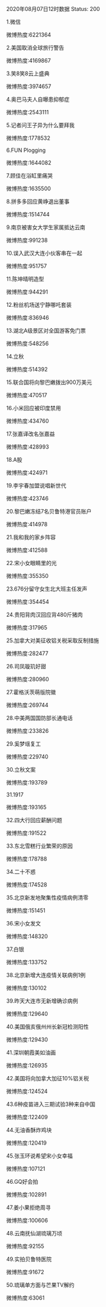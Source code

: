2020年08月07日12时数据
Status: 200

1.微信

微博热度:6221364

2.美国取消全球旅行警告

微博热度:4169867

3.笑8笑8云上盛典

微博热度:3974657

4.奥巴马夫人自曝患抑郁症

微博热度:2543111

5.记者问王子异为什么要拜我

微博热度:1778532

6.FUN Plogging

微博热度:1644082

7.顾佳在浴缸里痛哭

微博热度:1635500

8.拼多多回应黄峥退出董事

微博热度:1514744

9.南京被害女大学生家属抵达云南

微博热度:991238

10.误入武汉大连小伙客串在一起

微博热度:951757

11.陈坤晴明造型

微博热度:944291

12.粉丝机场送宁静哪吒套装

微博热度:836946

13.湖北A级景区对全国游客免门票

微博热度:548256

14.立秋

微博热度:514392

15.联合国将向黎巴嫩拨出900万美元

微博热度:470517

16.小米回应被印度禁用

微博热度:434760

17.张嘉译改名张嘉益

微博热度:428993

18.A股

微博热度:424971

19.李宇春加盟说唱新世代

微博热度:423746

20.黎巴嫩冻结7名贝鲁特港官员账户

微博热度:414978

21.我和我的家乡阵容

微博热度:412588

22.宋小女眼睛里的光

微博热度:355350

23.676分留守女生北大班主任发声

微博热度:354454

24.贵阳背肉汉回应背480斤猪肉

微博热度:317965

25.加拿大对美征收铝关税采取反制措施

微博热度:282477

26.司凤璇玑好甜

微博热度:280960

27.霍格沃茨萌版院徽

微博热度:269744

28.中美两国国防部长通电话

微博热度:233826

29.奚梦瑶复工

微博热度:229740

30.立秋文案

微博热度:193789

31.1917

微博热度:193165

32.四大行回应薪酬问题

微博热度:191522

33.东北雪糕行业繁荣的原因

微博热度:178788

34.二十不惑

微博热度:174528

35.北京新发地聚集性疫情病例清零

微博热度:151451

36.宋小女发文

微博热度:148320

37.白银

微博热度:133752

38.北京新增大连疫情关联病例1例

微博热度:130102

39.昨天大连市无新增确诊病例

微博热度:129640

40.美国俄亥俄州州长新冠检测阳性

微博热度:129430

41.深圳朝霞美如油画

微博热度:126935

42.美国将向加拿大加征10%铝关税

微博热度:124524

43.6种疫苗进入三期试验3种来自中国

微博热度:122409

44.无油香酥炸鸡块

微博热度:120419

45.张玉环说希望宋小女幸福

微博热度:107121

46.GQ好会拍

微博热度:102891

47.姜小果拒绝周寻

微博热度:100606

48.云南抚仙湖琉璃万顷

微博热度:92155

49.实拍贝鲁特医院

微博热度:91672

50.琉璃单方面与芒果TV解约

微博热度:63061

